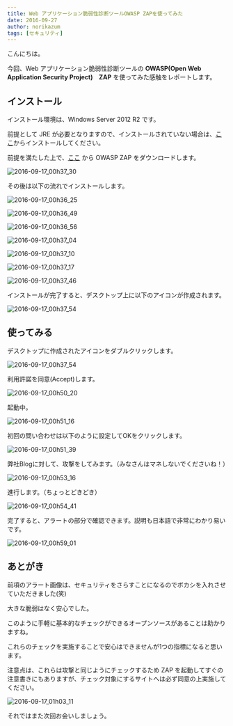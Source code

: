 ```yaml
---
title: Web アプリケーション脆弱性診断ツールOWASP ZAPを使ってみた
date: 2016-09-27
author: norikazum
tags: [セキュリティ]
---
```


こんにちは。

今回、Web アプリケーション脆弱性診断ツールの **OWASP(Open Web Application Security Project)　ZAP** を使ってみた感触をレポートします。

## インストール
インストール環境は、Windows Server 2012 R2 です。

前提として JRE が必要となりますので、インストールされていない場合は、[ここ](https://java.com/ja/download/)からインストールしてください。

前提を満たした上で、[ここ](https://github.com/zaproxy/zaproxy/wiki/Downloads) から OWASP ZAP をダウンロードします。

![2016-09-17_00h37_30](images/owasp-zap-1.png)

その後は以下の流れでインストールします。

![2016-09-17_00h36_25](images/owasp-zap-2.png)

![2016-09-17_00h36_49](images/owasp-zap-3.png)

![2016-09-17_00h36_56](images/owasp-zap-4.png)

![2016-09-17_00h37_04](images/owasp-zap-5.png)

![2016-09-17_00h37_10](images/owasp-zap-6.png)

![2016-09-17_00h37_17](images/owasp-zap-7.png)

![2016-09-17_00h37_46](images/owasp-zap-8.png)

インストールが完了すると、デスクトップ上に以下のアイコンが作成されます。

![2016-09-17_00h37_54](images/owasp-zap-9.png)

## 使ってみる

デスクトップに作成されたアイコンをダブルクリックします。

![2016-09-17_00h37_54](images/owasp-zap-9.png)

利用許諾を同意(Accept)します。

![2016-09-17_00h50_20](images/owasp-zap-10.png)

起動中。

![2016-09-17_00h51_16](images/owasp-zap-11.png)

初回の問い合わせは以下のように設定してOKをクリックします。

![2016-09-17_00h51_39](images/owasp-zap-12.png)

弊社Blogに対して、攻撃をしてみます。（みなさんはマネしないでくださいね！）

![2016-09-17_00h53_16](images/owasp-zap-13.png)

進行します。（ちょっとどきどき）

![2016-09-17_00h54_41](images/owasp-zap-14.png)

完了すると、アラートの部分で確認できます。説明も日本語で非常にわかり易いです。

![2016-09-17_00h59_01](images/owasp-zap-15.png)

## あとがき

前項のアラート画像は、セキュリティをさらすことになるのでボカシを入れさせていただきました(笑)

大きな脆弱はなく安心でした。

このように手軽に基本的なチェックができるオープンソースがあることは助かりますね。

これらのチェックを実施することで安心はできませんが1つの指標になると思います。

注意点は、これらは攻撃と同じようにチェックするため ZAP を起動してすぐの注意書きにもありますが、チェック対象にするサイトへは必ず同意の上実施してください。

![2016-09-17_01h03_11](images/owasp-zap-16.png)

それではまた次回お会いしましょう。
